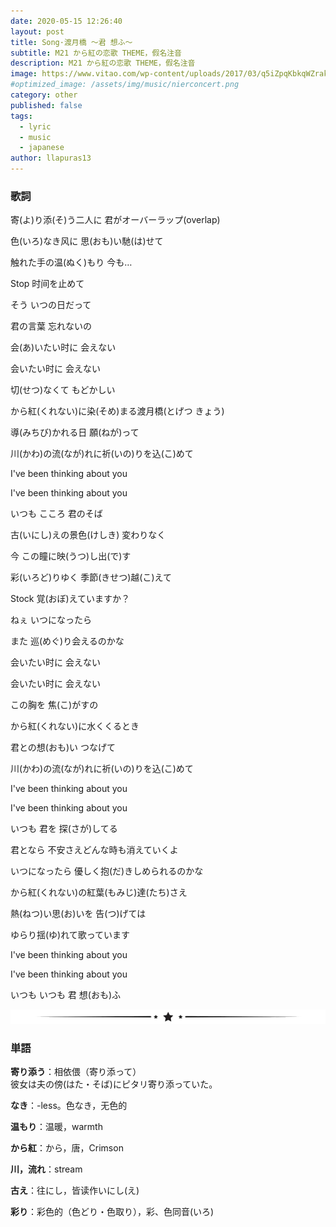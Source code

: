 ```yaml
---
date: 2020-05-15 12:26:40
layout: post
title: Song·渡月橋 〜君 想ふ〜
subtitle: M21 から紅の恋歌 THEME，假名注音
description: M21 から紅の恋歌 THEME，假名注音
image: https://www.vitao.com/wp-content/uploads/2017/03/q5iZpqKbkqWZrak.jpg
#optimized_image: /assets/img/music/nierconcert.png
category: other
published: false
tags:
  - lyric
  - music
  - japanese
author: llapuras13
---
```


### 歌詞

寄(よ)り添(そ)う二人に 君がオーバーラップ(overlap)

色(いろ)なき风に 思(おも)い馳(は)せて

触れた手の温(ぬく)もり 今も…

Stop 时间を止めて

そう いつの日だって

君の言葉 忘れないの

会(あ)いたい时に 会えない

会いたい时に 会えない

切(せつ)なくて もどかしい

から紅(くれない)に染(そめ)まる渡月橋(とげつ きょう)

導(みちび)かれる日 願(ねが)って

川(かわ)の流(なが)れに祈(いの)りを込(こ)めて

I've been thinking about you

I've been thinking about you

いつも こころ 君のそば

古(いにし)えの景色(けしき) 変わりなく

今 この瞳に映(うつ)し出(で)す

彩(いろど)りゆく 季節(きせつ)越(こ)えて

Stock 覚(おぼ)えていますか？

ねぇ いつになったら

また 巡(めぐ)り会えるのかな

会いたい时に 会えない

会いたい时に 会えない

この胸を 焦(こ)がすの

から紅(くれない)に水くくるとき

君との想(おも)い つなげて

川(かわ)の流(なが)れに祈(いの)りを込(こ)めて

I've been thinking about you

I've been thinking about you

いつも 君を 探(さが)してる

君となら 不安さえどんな時も消えていくよ

いつになったら 優しく抱(だ)きしめられるのかな

から紅(くれない)の紅葉(もみじ)達(たち)さえ

熱(ねつ)い思(お)いを 告(つ)げては

ゆらり揺(ゆ)れて歌っています

I've been thinking about you

I've been thinking about you

いつも いつも 君 想(おも)ふ

![](/assets/img/line.png)

### 単語

**寄り添う**：相依偎（寄り添って）<br>
彼女は夫の傍(はた・そば)にピタリ寄り添っていた。

**なき**：-less。色なき，无色的

**温もり**：温暖，warmth

**から紅**：から，唐，Crimson

**川，流れ**：stream

**古え**：往にし，皆读作いにし(え)

**彩り**：彩色的（色どり・色取り），彩、色同音(いろ)



